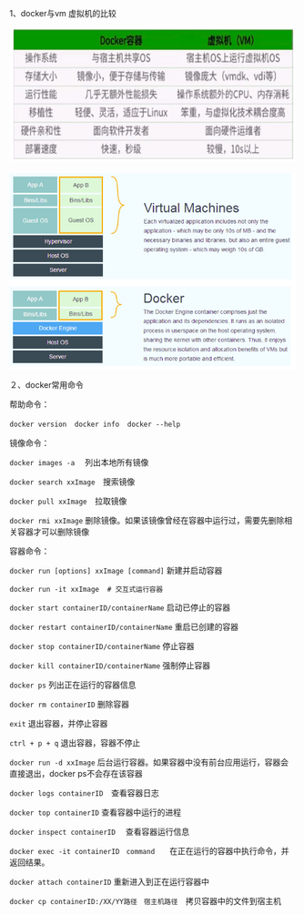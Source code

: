 1、docker与vm 虚拟机的比较

![](./pic/docker_vm.png)

![](./pic/docker_vm2.png)

２、docker常用命令

帮助命令：

`docker version`　`docker info`　`docker --help`

镜像命令：

`docker images -a` 　列出本地所有镜像

`docker search xxImage`　搜索镜像

 `docker pull xxImage`　拉取镜像

 `docker rmi xxImage` 删除镜像。如果该镜像曾经在容器中运行过，需要先删除相关容器才可以删除镜像

容器命令：

`docker run [options] xxImage [command]` 新建并启动容器

```shell
docker run -it xxImage  # 交互式运行容器
```

`docker start containerID/containerName` 启动已停止的容器

`docker restart containerID/containerName` 重启已创建的容器

`docker stop containerID/containerName` 停止容器

`docker kill containerID/containerName` 强制停止容器

`docker ps` 列出正在运行的容器信息

`docker rm containerID` 删除容器

`exit` 退出容器，并停止容器

`ctrl + p + q` 退出容器，容器不停止

`docker run -d xxImage` 后台运行容器。如果容器中没有前台应用运行，容器会直接退出，docker ps不会存在该容器

`docker logs containerID`　查看容器日志

`docker top containerID`  查看容器中运行的进程

`docker inspect containerID` 　查看容器运行信息

`docker exec -it containerID　command　`　在正在运行的容器中执行命令，并返回结果。

`docker attach containerID` 重新进入到正在运行容器中

`docker cp containerID:/XX/YY路径　宿主机路径`　拷贝容器中的文件到宿主机